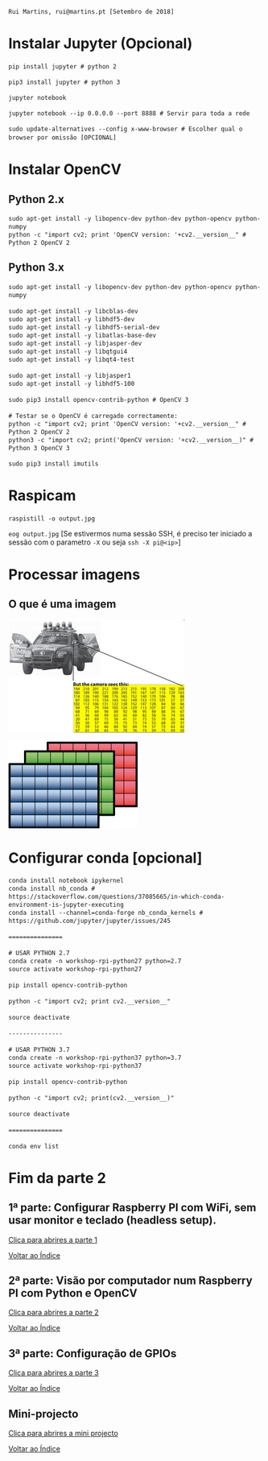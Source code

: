     Rui Martins, rui@martins.pt [Setembro de 2018]

# Instalar Jupyter (Opcional)

`pip install jupyter # python 2`

`pip3 install jupyter # python 3`

`jupyter notebook`

`jupyter notebook --ip 0.0.0.0 --port 8888 # Servir para toda a rede`

`sudo update-alternatives --config x-www-browser # Escolher qual o browser por omissão [OPCIONAL]`

# Instalar OpenCV

## Python 2.x
```
sudo apt-get install -y libopencv-dev python-dev python-opencv python-numpy
python -c "import cv2; print 'OpenCV version: '+cv2.__version__" # Python 2 OpenCV 2
```

## Python 3.x
```
sudo apt-get install -y libopencv-dev python-dev python-opencv python-numpy

sudo apt-get install -y libcblas-dev
sudo apt-get install -y libhdf5-dev
sudo apt-get install -y libhdf5-serial-dev
sudo apt-get install -y libatlas-base-dev
sudo apt-get install -y libjasper-dev
sudo apt-get install -y libqtgui4
sudo apt-get install -y libqt4-test

sudo apt-get install -y libjasper1
sudo apt-get install -y libhdf5-100

sudo pip3 install opencv-contrib-python # OpenCV 3

# Testar se o OpenCV é carregado correctamente:
python -c "import cv2; print 'OpenCV version: '+cv2.__version__" # Python 2 OpenCV 2
python3 -c "import cv2; print('OpenCV version: '+cv2.__version__)" # Python 3 OpenCV 3
```

`sudo pip3 install imutils`

# Raspicam

`raspistill -o output.jpg`

`eog output.jpg` [Se estivermos numa sessão SSH, é preciso ter iniciado a sessão com o parametro `-X` ou seja `ssh -X pi@<ip>`]

# Processar imagens
## O que é uma imagem
![raspi-config](/img/MatBasicImageForComputer.jpg)

![raspi-config](/img/RGB-matrix.png)











# Configurar conda [opcional] 
```
conda install notebook ipykernel
conda install nb_conda # https://stackoverflow.com/questions/37085665/in-which-conda-environment-is-jupyter-executing
conda install --channel=conda-forge nb_conda_kernels # https://github.com/jupyter/jupyter/issues/245

===============

# USAR PYTHON 2.7
conda create -n workshop-rpi-python27 python=2.7
source activate workshop-rpi-python27

pip install opencv-contrib-python

python -c "import cv2; print cv2.__version__"

source deactivate

---------------

# USAR PYTHON 3.7
conda create -n workshop-rpi-python37 python=3.7
source activate workshop-rpi-python37

pip install opencv-contrib-python

python -c "import cv2; print(cv2.__version__)"

source deactivate

===============

conda env list
```


# Fim da parte 2

## <a name="parte1"></a>1ª parte: Configurar Raspberry PI com WiFi, sem usar monitor e teclado (headless setup).

[Clica para abrires a parte 1](../10-SetupRaspberry)

[Voltar ao Índice](../#indice)


## <a name="parte2"></a>2ª parte: Visão por computador num Raspberry PI com Python e OpenCV

[Clica para abrires a parte 2](../20-ComputerVision)

[Voltar ao Índice](../#indice)

## <a name="parte3"></a>3ª parte: Configuração de GPIOs

[Clica para abrires a parte 3](../30-GPIOs)

[Voltar ao Índice](../#indice)


## <a name="projecto"></a>Mini-projecto

[Clica para abrires a mini projecto](../40-Project)

[Voltar ao Índice](../#indice)
